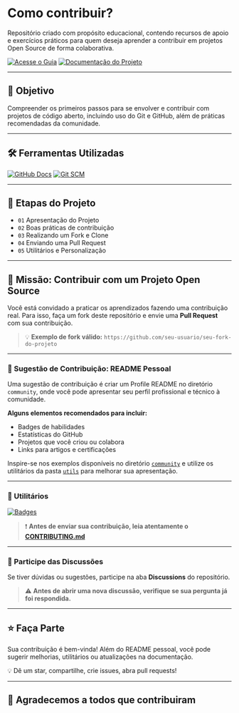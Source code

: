 # Como contribuir?

Repositório criado com propósito educacional, contendo recursos de apoio e exercícios práticos para quem deseja aprender a contribuir em projetos Open Source de forma colaborativa.

[![Acesse o Guia](https://img.shields.io/badge/▶-000?style=for-the-badge&logo=bookstack&logoColor=E94D5F)]()
[![Documentação do Projeto](https://img.shields.io/badge/Leia%20a%20Documentação-E94D5F?style=for-the-badge)](link)

---

## 🎯 Objetivo

Compreender os primeiros passos para se envolver e contribuir com projetos de código aberto, incluindo uso do Git e GitHub, além de práticas recomendadas da comunidade.

---

## 🛠️ Ferramentas Utilizadas

[![GitHub Docs](https://img.shields.io/badge/GitHub-000?style=for-the-badge&logo=github&logoColor=white)](https://docs.github.com/)
[![Git SCM](https://img.shields.io/badge/Git-F05032?style=for-the-badge&logo=git&logoColor=white)](https://git-scm.com/doc)

---

## 🧩 Etapas do Projeto

- `01` Apresentação do Projeto  
- `02` Boas práticas de contribuição  
- `03` Realizando um Fork e Clone  
- `04` Enviando uma Pull Request  
- `05` Utilitários e Personalização  

---

## 🚀 Missão: Contribuir com um Projeto Open Source

Você está convidado a praticar os aprendizados fazendo uma contribuição real. Para isso, faça um fork deste repositório e envie uma **Pull Request** com sua contribuição.

> 💡 **Exemplo de fork válido:** `https://github.com/seu-usuario/seu-fork-do-projeto`

---

### 📘 Sugestão de Contribuição: README Pessoal

Uma sugestão de contribuição é criar um Profile README no diretório `community`, onde você pode apresentar seu perfil profissional e técnico à comunidade.

**Alguns elementos recomendados para incluir:**
- Badges de habilidades
- Estatísticas do GitHub
- Projetos que você criou ou colabora
- Links para artigos e certificações

Inspire-se nos exemplos disponíveis no diretório [`community`](link) e utilize os utilitários da pasta [`utils`](link) para melhorar sua apresentação.

---

### 🧰 Utilitários

[![Badges](https://img.shields.io/badge/Modelos%20de%20Badges-30A3DC?style=for-the-badge)](link)

> ❗ **Antes de enviar sua contribuição, leia atentamente o [CONTRIBUTING.md](https://github.com/seu-usuario/seu-repo/blob/main/CONTRIBUTING.md)**

---

### 💬 Participe das Discussões

Se tiver dúvidas ou sugestões, participe na aba **Discussions** do repositório.

> ⚠️ **Antes de abrir uma nova discussão, verifique se sua pergunta já foi respondida.**

---

## ⭐ Faça Parte

Sua contribuição é bem-vinda! Além do README pessoal, você pode sugerir melhorias, utilitários ou atualizações na documentação.

💡 Dê um star, compartilhe, crie issues, abra pull requests!

---

## 🙌 Agradecemos a todos que contribuiram
